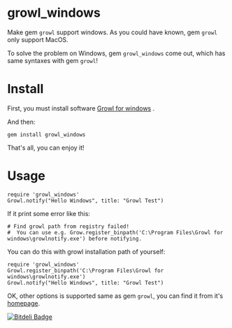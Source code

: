 growl_windows
=============

Make gem `growl` support windows.
As you could have known, gem `growl` only support MacOS. 

To solve the problem on Windows, gem `growl_windows` come out, which has same syntaxes with gem `growl`!

# Install

First, you must install software [Growl for windows](http://www.growlforwindows.com/gfw/) .

And then:

    gem install growl_windows

That's all, you can enjoy it!

# Usage

    require 'growl_windows'
    Growl.notify("Hello Windows", title: "Growl Test")

If it print some error like this:

    # Find growl path from registry failed!
    #  You can use e.g. Grow.register_binpath('C:\Program Files\Growl for windows\growlnotify.exe') before notifying.

You can do this with growl installation path of yourself:

    require 'growl_windows'
    Growl.register_binpath('C:\Program Files\Growl for windows\growlnotify.exe')
    Growl.notify("Hello Windows", title: "Growl Test")

OK, other options is supported same as gem `growl`, you can find it from it's [homepage](https://github.com/visionmedia/growl).



[![Bitdeli Badge](https://d2weczhvl823v0.cloudfront.net/growl_windows/debbbbie.github.io/trend.png)](https://bitdeli.com/free "Bitdeli Badge")
